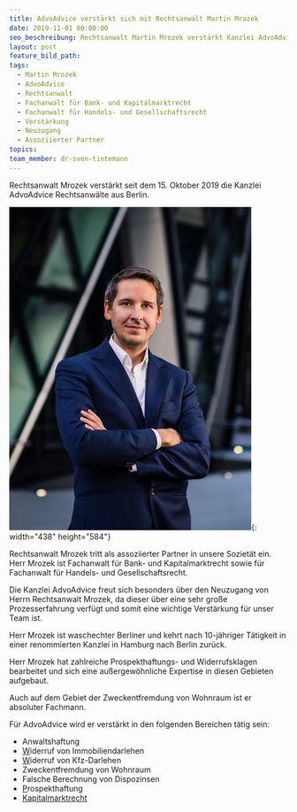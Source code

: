 ```yaml
---
title: AdvoAdvice verstärkt sich mit Rechtsanwalt Martin Mrozek
date: 2019-11-01 00:00:00
seo_beschreibung: Rechtsanwalt Martin Mrozek verstärkt Kanzlei AdvoAdvice
layout: post
feature_bild_path:
tags:
  - Martin Mrozek
  - AdvoAdvice
  - Rechtsanwalt
  - Fachanwalt für Bank- und Kapitalmarktrecht
  - Fachanwalt für Handels- und Gesellschaftsrecht
  - Verstärkung
  - Neuzugang
  - Assoziierter Partner
topics:
team_member: dr-sven-tintemann
---
```


Rechtsanwalt Mrozek verst&auml;rkt seit dem 15. Oktober 2019 die Kanzlei AdvoAdvice Rechtsanw&auml;lte aus Berlin.

![Mrozek - AdvoAdvice](/uploads/webp-net-resizeimage-min.jpg "Rechtsanwalt Martin Mrozek"){: width="438" height="584"}

Rechtsanwalt Mrozek tritt als assoziierter Partner in unsere Soziet&auml;t ein. Herr Mrozek ist Fachanwalt f&uuml;r Bank- und Kapitalmarktrecht sowie f&uuml;r Fachanwalt f&uuml;r Handels- und Gesellschaftsrecht.

Die Kanzlei AdvoAdvice freut sich besonders &uuml;ber den Neuzugang von Herrn Rechtsanwalt Mrozek, da dieser &uuml;ber eine sehr gro&szlig;e Prozesserfahrung verf&uuml;gt und somit eine wichtige Verst&auml;rkung f&uuml;r unser Team ist.

Herr Mrozek ist waschechter Berliner und kehrt nach 10-j&auml;hriger T&auml;tigkeit in einer renommierten Kanzlei in Hamburg nach Berlin zur&uuml;ck.

Herr Mrozek hat zahlreiche Prospekthaftungs- und Widerrufsklagen bearbeitet und sich eine au&szlig;ergewöhnliche Expertise in diesen Gebieten aufgebaut.&nbsp;

Auch auf dem Gebiet der Zweckentfremdung von Wohnraum ist er absoluter Fachmann.

F&uuml;r AdvoAdvice wird er verst&auml;rkt in den folgenden Bereichen t&auml;tig sein:&nbsp;

* Anwaltshaftung
* [W](https://advoadvice.de/themen/insolvenzrecht/)iderruf von Immobiliendarlehen
* [W](https://advoadvice.de/themen/insolvenzrecht/)iderruf von Kfz-Darlehen
* Zweckentfremdung von Wohnraum
* Falsche Berechnung von Dispozinsen
* [P](https://advoadvice.de/themen/datenschutz/)rospekthaftung
* [Kapitalmarktrecht](https://advoadvice.de/themen/bank-und-kapitalmarktrecht/#kapitalmarktrecht)